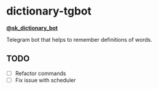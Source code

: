 # dictionary-tgbot

**[@sk_dictionary_bot](https://t.me/sk_dictionary_bot)**

Telegram bot that helps to remember definitions of words.

## TODO

- [ ] Refactor commands
- [ ] Fix issue with scheduler

